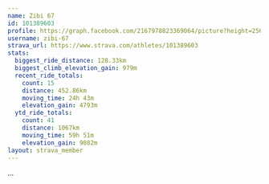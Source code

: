 ```yaml
---
name: Zibi 67
id: 101389603
profile: https://graph.facebook.com/2167978823369064/picture?height=256&width=256
username: zibi-67
strava_url: https://www.strava.com/athletes/101389603
stats:
  biggest_ride_distance: 128.33km
  biggest_climb_elevation_gain: 979m
  recent_ride_totals:
    count: 15
    distance: 452.86km
    moving_time: 24h 43m
    elevation_gain: 4793m
  ytd_ride_totals:
    count: 41
    distance: 1067km
    moving_time: 59h 51m
    elevation_gain: 9082m
layout: strava_member
--- 
```

...
